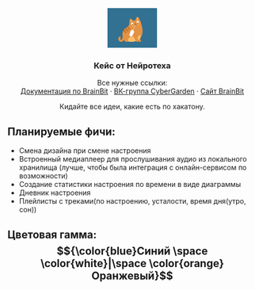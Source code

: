 
<div align="center">
  <a href="https://github.com/othneildrew/Best-README-Template">
    <img src="1.gif" alt="Logo" width="100" height="80">
  </a>

  <h3 align="center">Кейс от Нейротеха</h3>
  <p align="center">
    Все нужные ссылки:
    <br />
    <a href="https://sdk.brainbit.com/">Документация по BrainBit</a>
    ·
    <a href="https://vk.com/open_cybergarden?from=quick_search">ВК-группа CyberGarden</a>
    ·
    <a href="https://brainbit.com/ru">Сайт BrainBit</a>
  </p>
</div>

<p align="center">
Кидайте все идеи, какие есть по хакатону.


## Планируемые фичи:
- Смена дизайна при смене настроения 
- Встроенный медиаплеер для прослушивания аудио из локального хранилища (лучше, чтобы была интеграция с онлайн-сервисом по возможности)
- Создание статистики настроения по времени в виде диаграммы 
- Дневник настроения 
- Плейлисты с треками(по настроению, усталости, время дня(утро, сон)) 
## Цветовая гамма: $${\color{blue}Синий \space \color{white}|\space \color{orange}Оранжевый}$$

